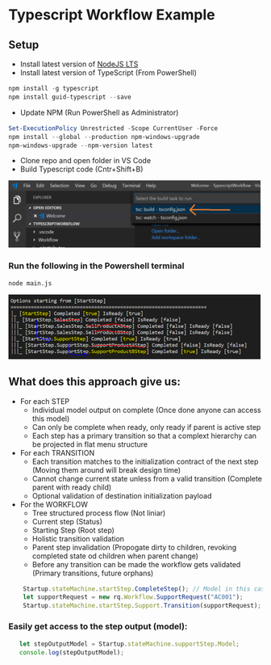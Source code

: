 # Typescript Workflow Example

## Setup
* Install latest version of [NodeJS LTS](https://nodejs.org/en)
* Install latest version of TypeScript (From PowerShell)
```powershell
npm install -g typescript
npm install guid-typescript --save
```
* Update NPM (Run PowerShell as Administrator)
```powershell
Set-ExecutionPolicy Unrestricted -Scope CurrentUser -Force
npm install --global --production npm-windows-upgrade
npm-windows-upgrade --npm-version latest
```
* Clone repo and open folder in VS Code
* Build Typescript code (Cntr+Shift+B)
<img src="https://github.com/InoxicoDev/TypescriptWorkflow/blob/master/Readme/BuildTypescript.png" width="500">

### Run the following in the Powershell terminal

```bash
node main.js
```

<img src="https://github.com/InoxicoDev/TypescriptWorkflow/blob/master/Readme/Output.Updated.PNG" width="500">


## What does this approach give us:

* For each STEP
    * Individual model output on complete (Once done anyone can access this model)
    * Can only be complete when ready, only ready if parent is active step
    * Each step has a primary transition so that a complext hierarchy can be projected in flat menu structure
* For each TRANSITION
    * Each transition matches to the initialization contract of the next step (Moving them around will break design time)
    * Cannot change current state unless from a valid transition (Complete parent with ready child)
    * Optional validation of destination initialization payload
* For the WORKFLOW
    * Tree structured process flow (Not liniar)
    * Current step (Status)
    * Starting Step (Root step)
    * Holistic transition validation
    * Parent step invalidation (Propogate dirty to children, revoking completed state od children when parent change)
    * Before any transition can be made the workflow gets validated (Primary transitions, future orphans)
    
```TypeScript
    Startup.stateMachine.startStep.CompleteStep(); // Model in this case is optional
    let supportRequest = new rq.Workflow.SupportRequest("AC001");
    Startup.stateMachine.startStep.Support.Transition(supportRequest);
```

### Easily get access to the step output (model):
```TypeScript
   let stepOutputModel = Startup.stateMachine.supportStep.Model;
   console.log(stepOutputModel);
```




